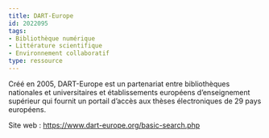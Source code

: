 ```yaml
---
title: DART-Europe
id: 2022095
tags:
- Bibliothèque numérique
- Littérature scientifique
- Environnement collaboratif
type: ressource
---
```


Créé en 2005, DART-Europe est un partenariat entre bibliothèques nationales et universitaires et établissements européens d’enseignement supérieur qui fournit un portail d’accès aux thèses électroniques de 29 pays européens.

Site web : <https://www.dart-europe.org/basic-search.php>

